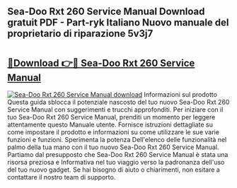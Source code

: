 ## Sea-Doo Rxt 260 Service Manual Download gratuit PDF - Part-ryk Italiano Nuovo manuale del proprietario di riparazione 5v3j7

# <h2><a href="http://dfb4u7.blite.top/?on=Sea-Doo+Rxt+260+Service+Manual">🔗Download 👉🔴 Sea-Doo Rxt 260 Service Manual</a></h2>

[![Sea-Doo Rxt 260 Service Manual download](https://i.imgur.com/lujVjoI.png)](http://dfb4u7.blite.top/?on=Sea-Doo+Rxt+260+Service+Manual)
Informazioni sul prodotto Questa guida sblocca il potenziale nascosto del tuo nuovo Sea-Doo Rxt 260 Service Manual con suggerimenti e trucchi approfonditi. Per iniziare con il tuo Sea-Doo Rxt 260 Service Manual, prenditi un momento per leggere attentamente questo Manuale utente. Fornisce istruzioni dettagliate su come impostare il prodotto e informazioni su come utilizzare le sue varie funzioni e funzioni. Sperimenta la potenza Dell'elenco delle funzionalità nel palmo della tua mano con il tuo nuovo Sea-Doo Rxt 260 Service Manual. Partiamo dal presupposto che Sea-Doo Rxt 260 Service Manual è stata una risorsa preziosa e Informativa nel tuo viaggio verso la padronanza dell'uso del tuo nuovo gadget. Se hai bisogno di aiuto o chiarimenti, non esitare a contattare il nostro team di supporto.
